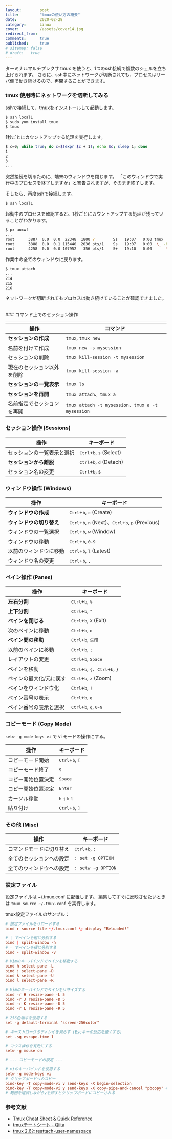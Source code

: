 ```yaml
---
layout:        post
title:         "tmuxの使い方の概要"
date:          2020-02-28
category:      Linux
cover:         /assets/cover14.jpg
redirect_from:
comments:      true
published:     true
# sitemap: false
# draft:   true
---
```


ターミナルマルチプレクサ tmux を使うと、1つのssh接続で複数のシェルを立ち上げられます。
さらに、ssh中にネットワークが切断されても、プロセスはサーバ側で動き続けるので、再開することができます。


### tmux 使用時にネットワークを切断してみる

sshで接続して、tmuxをインストールして起動します。

```bash
$ ssh local1
$ sudo yum install tmux
$ tmux
```

1秒ごとにカウントアップする処理を実行します。

```bash
$ c=0; while true; do c=$(expr $c + 1); echo $c; sleep 1; done
1
2
3
...
```

突然接続を切るために、端末のウィンドウを閉じます。
「このウィンドウで実行中のプロセスを終了しますか」と警告されますが、そのまま終了します。

そしたら、再度sshで接続します。

```bash
$ ssh local1
```

起動中のプロセスを確認すると、1秒ごとにカウントアップする処理が残っていることがわかります。

```bash
$ px auxwf
...
root      3887  0.0  0.0  22348  1800 ?        Ss   19:07   0:00 tmux
root      3888  0.0  0.1 115440  2036 pts/1    Ss   19:07   0:00  \_ -bash
root      4258  0.0  0.0 107952   356 pts/1    S+   19:10   0:00      \_ sleep 1
```

作業中の全てのウィンドウに戻ります。

```bash
$ tmux attach
...
214
215
216
```

ネットワークが切断されてもプロセスは動き続けていることが確認できました。

<br>
### コマンド上でのセッション操作

| 操作 | コマンド
|---|---|
| **セッションの作成** | `tmux`, `tmux new`
| 名前を付けて作成 | `tmux new -s mysession`
| セッションの削除 | `tmux kill-session -t mysession`
| 現在のセッション以外を削除 | `tmux kill-session -a`
| **セッションの一覧表示** | `tmux ls`
| **セッションを再開** | `tmux attach`、`tmux a`
| 名前指定でセッションを再開 | `tmux attach -t mysession`、`tmux a -t mysession`

### セッション操作 (Sessions)

| 操作 | キーボード |
|---|---|
| セッションの一覧表示と選択 | <kbd>Ctrl</kbd>+<kbd>b</kbd>, <kbd>s</kbd> (Select)
| **セッションから離脱** | <kbd>Ctrl</kbd>+<kbd>b</kbd>, <kbd>d</kbd> (Detach)
| セッション名の変更 | <kbd>Ctrl</kbd>+<kbd>b</kbd>, <kbd>$</kbd>

### ウィンドウ操作 (Windows)

| 操作 | キーボード |
|---|---|
| **ウィンドウの作成** | <kbd>Ctrl</kbd>+<kbd>b</kbd>, <kbd>c</kbd> (Create)
| **ウィンドウの切り替え** | <kbd>Ctrl</kbd>+<kbd>b</kbd>, <kbd>n</kbd> (Next)、<kbd>Ctrl</kbd>+<kbd>b</kbd>, <kbd>p</kbd> (Previous)
| ウィンドウの一覧選択 | <kbd>Ctrl</kbd>+<kbd>b</kbd>, <kbd>w</kbd> (Window)
| ウィンドウの移動 | <kbd>Ctrl</kbd>+<kbd>b</kbd>, <kbd>0-9</kbd>
| 以前のウィンドウに移動 | <kbd>Ctrl</kbd>+<kbd>b</kbd>, <kbd>l</kbd> (Latest)
| ウィンドウ名の変更 | <kbd>Ctrl</kbd>+<kbd>b</kbd>, <kbd>,</kbd>

### ペイン操作 (Panes)

| 操作 | キーボード |
|---|---|
| **左右分割** | <kbd>Ctrl</kbd>+<kbd>b</kbd>, <kbd>%</kbd>
| **上下分割** | <kbd>Ctrl</kbd>+<kbd>b</kbd>, <kbd>"</kbd>
| **ペインを閉じる** | <kbd>Ctrl</kbd>+<kbd>b</kbd>, <kbd>X</kbd> (Exit)
| 次のペインに移動 | <kbd>Ctrl</kbd>+<kbd>b</kbd>, <kbd>o</kbd>
| **ペイン間の移動** | <kbd>Ctrl</kbd>+<kbd>b</kbd>, <kbd>矢印</kbd>
| 以前のペインに移動 | <kbd>Ctrl</kbd>+<kbd>b</kbd>, <kbd>;</kbd>
| レイアウトの変更 | <kbd>Ctrl</kbd>+<kbd>b</kbd>, <kbd>Space</kbd>
| ペインを移動 | <kbd>Ctrl</kbd>+<kbd>b</kbd>, <kbd>{</kbd>、<kbd>Ctrl</kbd>+<kbd>b</kbd>, <kbd>}</kbd>
| ペインの最大化/元に戻す | <kbd>Ctrl</kbd>+<kbd>b</kbd>, <kbd>z</kbd> (Zoom)
| ペインをウィンドウ化 | <kbd>Ctrl</kbd>+<kbd>b</kbd>, <kbd>!</kbd>
| ペイン番号の表示 | <kbd>Ctrl</kbd>+<kbd>b</kbd>, <kbd>q</kbd>
| ペイン番号の表示と選択 | <kbd>Ctrl</kbd>+<kbd>b</kbd>, <kbd>q</kbd>, <kbd>0-9</kbd>

### コピーモード (Copy Mode)

`setw -g mode-keys vi` で vi モードの操作にする。

| 操作 | キーボード |
|---|---|
| コピーモード開始 | <kbd>Ctrl</kbd>+<kbd>b</kbd>, <kbd>[</kbd>
| コピーモード終了 | <kbd>q</kbd>
| コピー開始位置決定 | <kbd>Space</kbd>
| コピー開始位置決定 | <kbd>Enter</kbd>
| カーソル移動 | <kbd>h</kbd> <kbd>j</kbd> <kbd>k</kbd> <kbd>l</kbd>
| 貼り付け | <kbd>Ctrl</kbd>+<kbd>b</kbd>, <kbd>]</kbd>

### その他 (Misc)

| 操作 | キーボード |
|---|---|
| コマンドモードに切り替え | <kbd>Ctrl</kbd>+<kbd>b</kbd>, <kbd>:</kbd>
| 全てのセッションへの設定 | `: set -g OPTION`
| 全てのウィンドウへの設定 | `: setw -g OPTION`

### 設定ファイル

設定ファイルは ~/.tmux.conf に配置します。
編集してすぐに反映させたいときは `tmux source ~/.tmux.conf` を実行します。

tmux設定ファイルのサンプル：

```conf
# 設定ファイルをリロードする
bind r source-file ~/.tmux.conf \; display "Reloaded!"

# | でペインを縦に分割する
bind | split-window -h
# - でペインを横に分割する
bind - split-window -v

# Vimのキーバインドでペインを移動する
bind h select-pane -L
bind j select-pane -D
bind k select-pane -U
bind l select-pane -R

# Vimのキーバインドでペインをリサイズする
bind -r H resize-pane -L 5
bind -r J resize-pane -D 5
bind -r K resize-pane -U 5
bind -r L resize-pane -R 5

# 256色端末を使用する
set -g default-terminal "screen-256color"

# キーストロークのディレイを減らす (Escキーの反応を速くする)
set -sg escape-time 1

# マウス操作を有効にする
setw -g mouse on

# --- コピーモードの設定 ---

# viのキーバインドを使用する
setw -g mode-keys vi
# クリップボードへのコピー
bind-key -T copy-mode-vi v send-keys -X begin-selection
bind-key -T copy-mode-vi y send-keys -X copy-pipe-and-cancel "pbcopy" # MacOS
# 範囲を選択しながらyを押すとクリップボードにコピーされる
```



### 参考文献

- [Tmux Cheat Sheet & Quick Reference](https://tmuxcheatsheet.com/)
- [tmuxチートシート - Qiita](https://qiita.com/nmrmsys/items/03f97f5eabec18a3a18b)
- [tmux 2.6とreattach-user-namespace](https://blog.nijohando.jp/post/tmux-2.6-and-reattach-to-user-namespace/)
